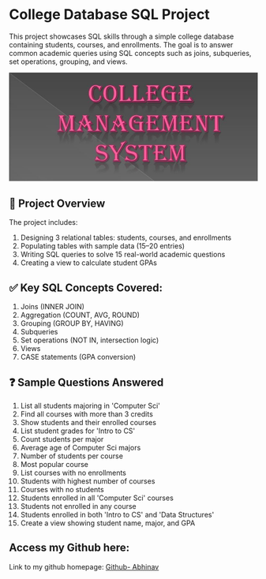 # College Database SQL Project
This project showcases SQL skills through a simple college database containing students, courses, and enrollments. The goal is to answer common academic queries using SQL concepts such as joins, subqueries, set operations, grouping, and views.

![](https://github.com/Abhinav091214/college_mysql/blob/main/logo.jpg)

## 📁 Project Overview
The project includes:

1. Designing 3 relational tables: students, courses, and enrollments
2. Populating tables with sample data (15–20 entries)
3. Writing SQL queries to solve 15 real-world academic questions
4. Creating a view to calculate student GPAs



## ✅ Key SQL Concepts Covered:

1.	Joins (INNER JOIN)
2.	Aggregation (COUNT, AVG, ROUND)
3.	Grouping (GROUP BY, HAVING)
4.	Subqueries
5.	Set operations (NOT IN, intersection logic)
6.	Views
7.	CASE statements (GPA conversion)


## ❓ Sample Questions Answered

1.	List all students majoring in 'Computer Sci'
2.	Find all courses with more than 3 credits
3.	Show students and their enrolled courses
4.	List student grades for 'Intro to CS'
5.	Count students per major
6.	Average age of Computer Sci majors
7.	Number of students per course
8.	Most popular course
9.	List courses with no enrollments
10.	Students with highest number of courses
11.	Courses with no students
12.	Students enrolled in all 'Computer Sci' courses
13.	Students not enrolled in any course
14.	Students enrolled in both 'Intro to CS' and 'Data Structures'
15.	Create a view showing student name, major, and GPA

## Access my Github here:
Link to my github homepage: [Github- Abhinav](https://github.com/Abhinav091214)
